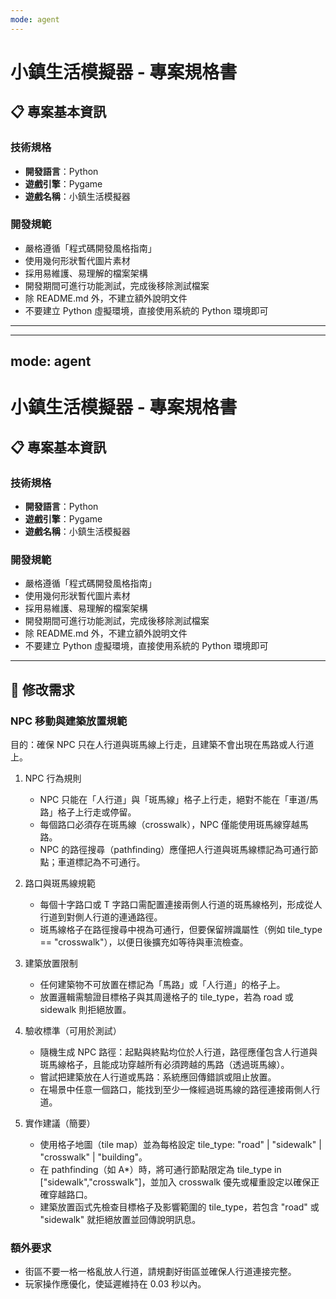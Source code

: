 ```yaml
---
mode: agent
---
```


# 小鎮生活模擬器 - 專案規格書

## 📋 專案基本資訊

### 技術規格

- **開發語言**：Python
- **遊戲引擎**：Pygame
- **遊戲名稱**：小鎮生活模擬器

### 開發規範

- 嚴格遵循「程式碼開發風格指南」
- 使用幾何形狀暫代圖片素材
- 採用易維護、易理解的檔案架構
- 開發期間可進行功能測試，完成後移除測試檔案
- 除 README.md 外，不建立額外說明文件
- 不要建立 Python 虛擬環境，直接使用系統的 Python 環境即可

---

---

## mode: agent

# 小鎮生活模擬器 - 專案規格書

## 📋 專案基本資訊

### 技術規格

- **開發語言**：Python
- **遊戲引擎**：Pygame
- **遊戲名稱**：小鎮生活模擬器

### 開發規範

- 嚴格遵循「程式碼開發風格指南」
- 使用幾何形狀暫代圖片素材
- 採用易維護、易理解的檔案架構
- 開發期間可進行功能測試，完成後移除測試檔案
- 除 README.md 外，不建立額外說明文件
- 不要建立 Python 虛擬環境，直接使用系統的 Python 環境即可

---

## 🎯 修改需求

### NPC 移動與建築放置規範

目的：確保 NPC 只在人行道與斑馬線上行走，且建築不會出現在馬路或人行道上。

1. NPC 行為規則

   - NPC 只能在「人行道」與「斑馬線」格子上行走，絕對不能在「車道/馬路」格子上行走或停留。
   - 每個路口必須存在斑馬線（crosswalk），NPC 僅能使用斑馬線穿越馬路。
   - NPC 的路徑搜尋（pathfinding）應僅把人行道與斑馬線標記為可通行節點；車道標記為不可通行。

2. 路口與斑馬線規範

   - 每個十字路口或 T 字路口需配置連接兩側人行道的斑馬線格列，形成從人行道到對側人行道的連通路徑。
   - 斑馬線格子在路徑搜尋中視為可通行，但要保留辨識屬性（例如 tile_type == "crosswalk"），以便日後擴充如等待與車流檢查。

3. 建築放置限制

   - 任何建築物不可放置在標記為「馬路」或「人行道」的格子上。
   - 放置邏輯需驗證目標格子與其周邊格子的 tile_type，若為 road 或 sidewalk 則拒絕放置。

4. 驗收標準（可用於測試）

   - 隨機生成 NPC 路徑：起點與終點均位於人行道，路徑應僅包含人行道與斑馬線格子，且能成功穿越所有必須跨越的馬路（透過斑馬線）。
   - 嘗試把建築放在人行道或馬路：系統應回傳錯誤或阻止放置。
   - 在場景中任意一個路口，能找到至少一條經過斑馬線的路徑連接兩側人行道。

5. 實作建議（簡要）
   - 使用格子地圖（tile map）並為每格設定 tile_type: "road" | "sidewalk" | "crosswalk" | "building"。
   - 在 pathfinding（如 A\*）時，將可通行節點限定為 tile_type in ["sidewalk","crosswalk"]，並加入 crosswalk 優先或權重設定以確保正確穿越路口。
   - 建築放置函式先檢查目標格子及影響範圍的 tile_type，若包含 "road" 或 "sidewalk" 就拒絕放置並回傳說明訊息。

### 額外要求

- 街區不要一格一格亂放人行道，請規劃好街區並確保人行道連接完整。
- 玩家操作應優化，使延遲維持在 0.03 秒以內。
